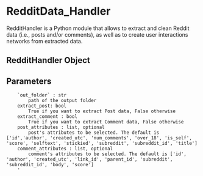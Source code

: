 # RedditData_Handler
RedditHandler is a Python module that allows to extract and clean Reddit data (i.e., posts and/or comments), as well as to create user interactions networks from extracted data.
## RedditHandler Object
Parameters
-----------
        `out_folder` : str
            path of the output folder
        extract_post: bool
            True if you want to extract Post data, False otherwise
        extract_comment : bool
            True if you want to extract Comment data, False otherwise
        post_attributes : list, optional
            post's attributes to be selected. The default is ['id','author', 'created_utc', 'num_comments', 'over_18', 'is_self', 'score', 'selftext', 'stickied', 'subreddit', 'subreddit_id', 'title']
        comment_attributes : list, optional
            comment's attributes to be selected. The default is ['id', 'author', 'created_utc', 'link_id', 'parent_id', 'subreddit', 'subreddit_id', 'body', 'score']
        '
